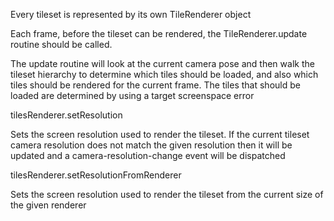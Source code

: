 Every tileset is represented by its own TileRenderer object

Each frame, before the tileset can be rendered, the TileRenderer.update routine should be called.

The update routine will look at the current camera pose and then walk the tileset hierarchy to determine which tiles should be loaded, and also which tiles should be rendered for the current frame. The tiles that should be loaded are determined by using a target screenspace error


tilesRenderer.setResolution

Sets the screen resolution used to render the tileset. If the current tileset camera resolution does not match the given resolution then it will be updated and a camera-resolution-change event will be dispatched


tilesRenderer.setResolutionFromRenderer

Sets the screen resolution used to render the tileset from the current size of the given renderer